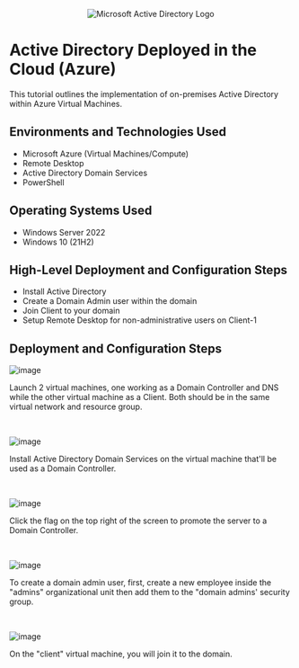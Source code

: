 <p align="center">
<img src="https://i.imgur.com/pU5A58S.png" alt="Microsoft Active Directory Logo"/>
</p>

<h1>Active Directory Deployed in the Cloud (Azure)</h1>
This tutorial outlines the implementation of on-premises Active Directory within Azure Virtual Machines.<br />



<h2>Environments and Technologies Used</h2>

- Microsoft Azure (Virtual Machines/Compute)
- Remote Desktop
- Active Directory Domain Services
- PowerShell

<h2>Operating Systems Used </h2>

- Windows Server 2022
- Windows 10 (21H2)

<h2>High-Level Deployment and Configuration Steps</h2>

- Install Active Directory
- Create a Domain Admin user within the domain
- Join Client to your domain
- Setup Remote Desktop for non-administrative users on Client-1

<h2>Deployment and Configuration Steps</h2>

![image](https://github.com/user-attachments/assets/40c76f82-16cf-460f-b2e0-af950e8f0580)

<p>
Launch 2 virtual machines, one working as a Domain Controller and DNS while the other virtual machine as a Client. Both should be in the same virtual network and resource group.
</p>
<br />

![image](https://github.com/user-attachments/assets/a3ffed1b-f6c7-4e7a-ad04-3fd485c89127)

<p>
Install Active Directory Domain Services on the virtual machine that'll be used as a Domain Controller.
</p>
<br />

![image](https://github.com/user-attachments/assets/47563961-58b0-4803-985b-dcda4441391d)

<p>
Click the flag on the top right of the screen to promote the server to a Domain Controller.
</p>
<br />

![image](https://github.com/user-attachments/assets/0a7236e7-b809-403d-aa64-d5a034a05ab7)


<p>
To create a domain admin user, first, create a new employee inside the "admins" organizational unit then add them to the "domain admins' security group.
</p>
<br />

![image](https://github.com/user-attachments/assets/690252eb-8ba8-4aa7-ae6f-a58c672f6f0e)

<p>
On the "client" virtual machine, you will join it to the domain.
</p>
<br />
